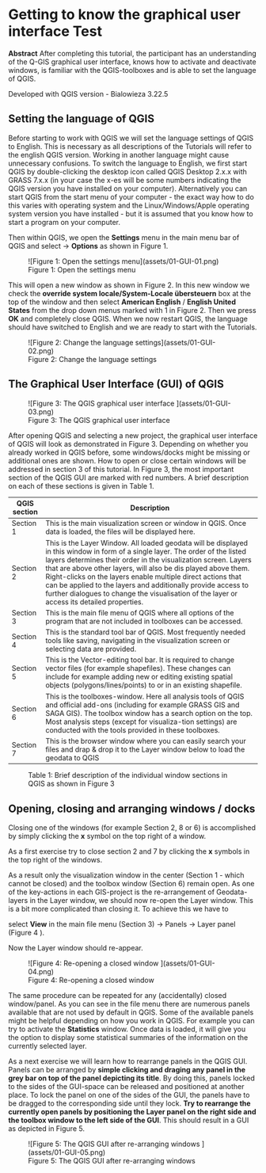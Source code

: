 ﻿# Getting to know the graphical user interface Test

**Abstract** 
After completing this tutorial, the participant has an understanding of the Q-GIS graphical user interface, knows how to activate and deactivate windows, is familiar with the QGIS-toolboxes and is able to
set the language of QGIS.

Developed with QGIS version - Bialowieza 3.22.5

## Setting the language of QGIS

Before starting to work with QGIS we will set the language settings of QGIS to English. This is necessary as all descriptions of the Tutorials will refer to the english QGIS version. Working in another language might cause unnecessary confusions. To switch the language to English, we first start QGIS by double-clicking the desktop icon called QGIS Desktop 2.x.x with GRASS 7.x.x (in your case the x-es will be some numbers indicating the QGIS version you have installed on your computer). Alternatively you can start QGIS from the start menu of your computer - the exact way how to do this varies with operating system and the Linux/Windows/Apple operating system version you have installed - but it is assumed that you know how to start a program on your computer. 

Then within QGIS, we open the **Settings** menu in the main menu bar of QGIS and select -> **Options** as shown in Figure 1.

<figure markdown>
  ![Figure 1: Open the settings menu](assets/01-GUI-01.png)
  <figcaption>Figure 1: Open the settings menu</figcaption>
</figure>

This will open a new window as shown in Figure 2. In this new window we check the **override system locale/System-Locale übersteuern** box at the top of the window and then select **American English** / **English United States** from the drop down menus marked with 1 in Figure 2. Then we press **OK** and completely close QGIS. When we now restart QGIS, the language should have switched to English and we are ready to start with the Tutorials.

<figure markdown>
  ![Figure 2: Change the language settings](assets/01-GUI-02.png)
  <figcaption>Figure 2: Change the language settings</figcaption>
</figure>

## The Graphical User Interface (GUI) of QGIS

<figure markdown>
  ![Figure 3: The QGIS graphical user interface ](assets/01-GUI-03.png)
  <figcaption>Figure 3: The QGIS graphical user interface</figcaption>
</figure>

After opening QGIS and selecting a new project, the graphical user interface of QGIS will look as demonstrated in Figure 3. Depending on whether you already worked in QGIS before, some windows/docks might be missing or additional ones are shown. How to open or close certain windows will be addressed in section 3 of this tutorial.
In Figure 3, the most important section of the QGIS GUI are marked with red numbers. A brief description on each of these sections is given in Table 1.

| QGIS section | Description  |
|--------------|--------------|
| Section 1    |This is the main visualization screen or window in QGIS. Once data is loaded, the files will be displayed here.  |
| Section 2    |This is the Layer Window. All loaded geodata will be displayed in this window in form of a single layer. The order of the listed layers determines their order in the visualization screen. Layers that are above other layers, will also be dis played above them. Right-clicks on the layers enable multiple direct actions that can be applied to the layers and additionally provide access to further dialogues to change the visualisation of the layer or access its detailed properties.  |
| Section 3    |This is the main file menu of QGIS where all options of the program that are not included in toolboxes can be accessed.  |
| Section 4    | This is the standard tool bar of QGIS. Most frequently needed tools like saving, navigating in the visualization screen or selecting data are provided. |
| Section 5    | This is the Vector-editing tool bar. It is required to change vector files (for example shapefiles). These changes can include for example adding new or editing existing spatial objects (polygons/lines/points) to or in an existing shapefile. |
| Section 6    | This is the toolboxes-window. Here all analysis tools of QGIS and official add-ons (including for example GRASS GIS and SAGA GIS). The toolbox window has a search option on the top. Most analysis steps (except for visualiza-tion settings) are conducted with the tools provided in these toolboxes. |
| Section 7    | This is the browser window where you can easily search your files and drap & drop it to the Layer window below to load the geodata to QGIS |

<figure markdown>
  <figcaption>Table 1: Brief description of the individual window sections in QGIS as shown in Figure 3</figcaption>
</figure>

## Opening, closing and arranging windows / docks

Closing one of the windows (for example Section 2, 8 or 6) is accomplished by simply clicking the **x** symbol on the top right of a window.

As a first exercise try to close section 2 and 7 by clicking the **x** symbols in the top right of the windows.

As a result only the visualization window in the center (Section 1 - which cannot be closed) and the toolbox window (Section 6) remain open. As one of the key-actions in each GIS-project is the re-arrangement of Geodata-layers in the Layer window, we should now re-open the Layer window. This is a bit more complicated than closing it. To achieve this we have to 

select **View** in the main file menu (Section 3) -> Panels -> Layer panel (Figure 4 ).

Now the Layer window should re-appear.

<figure markdown>
  ![Figure 4: Re-opening a closed window ](assets/01-GUI-04.png)
  <figcaption>Figure 4: Re-opening a closed window</figcaption>
</figure>

The same procedure can be repeated for any (accidentally) closed window/panel. As you can see in the file menu there are numerous panels available that are not used by default in QGIS. Some of the available panels might be helpful depending on how you work in QGIS. For example you can try to activate the **Statistics** window. Once data is loaded, it will
give you the option to display some statistical summaries of the information on the currently selected layer.

As a next exercise we will learn how to rearrange panels in the QGIS GUI. Panels can be arranged by **simple clicking and draging any panel in the grey bar on top of the panel depicting its title**. By doing this, panels locked to the sides of the GUI-space can be released and positioned at another place. To lock the panel on one of the sides of the GUI, the panels have to be dragged to the corresponding side until they lock. **Try to rearrange the currently open panels by positioning the Layer panel on the right side and the toolbox window to the left side of the GUI**. This should result in a GUI as depicted in Figure 5.

<figure markdown>
  ![Figure 5: The QGIS GUI after re-arranging windows ](assets/01-GUI-05.png)
  <figcaption>Figure 5: The QGIS GUI after re-arranging windows</figcaption>
</figure>
